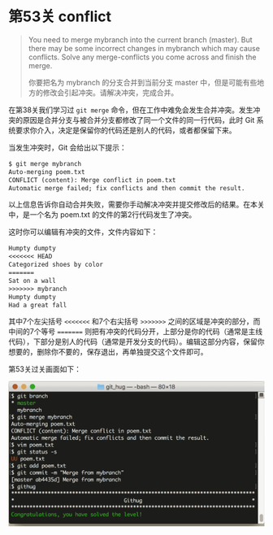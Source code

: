 # 第53关 conflict

> You need to merge mybranch into the current branch (master). But there may be some incorrect changes in mybranch which may cause conflicts. Solve any merge-conflicts you come across and finish the merge.
> 
> 你要把名为 mybranch 的分支合并到当前分支 master 中，但是可能有些地方的修改会引起冲突。请解决冲突，完成合并。

在第38关我们学习过 `git merge` 命令，但在工作中难免会发生合并冲突。发生冲突的原因是合并分支与被合并分支都修改了同一个文件的同一行代码，此时 Git 系统要求你介入，决定是保留你的代码还是别人的代码，或者都保留下来。

当发生冲突时，Git 会给出以下提示：

```
$ git merge mybranch
Auto-merging poem.txt
CONFLICT (content): Merge conflict in poem.txt
Automatic merge failed; fix conflicts and then commit the result.
```

以上信息告诉你自动合并失败，需要你手动解决冲突并提交修改后的结果。在本关中，是一个名为 poem.txt 的文件的第2行代码发生了冲突。

这时你可以编辑有冲突的文件，文件内容如下：

```
Humpty dumpty
<<<<<<< HEAD
Categorized shoes by color
=======
Sat on a wall
>>>>>>> mybranch
Humpty dumpty
Had a great fall
```

其中7个左尖括号 `<<<<<<<` 和7个右尖括号 `>>>>>>>` 之间的区域是冲突的部分，而中间的7个等号 `=======` 则把有冲突的代码分开，上部分是你的代码（通常是主线代码），下部分是别人的代码（通常是开发分支的代码）。编辑这部分内容，保留你想要的，删除你不要的，保存退出，再单独提交这个文件即可。

第53关过关画面如下：

![第53关 conflict](images/level-53-conflict.png)